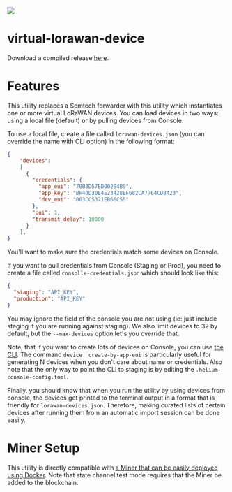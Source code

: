 [![](https://travis-ci.com/helium/virtual-lorawan-device.svg?token=35YrBmyVB8LNrXzjrRop&branch=master)](https://travis-ci.com/helium/virtual-lorawan-device)
# virtual-lorawan-device
Download a compiled release [here](https://github.com/helium/virtual-lorawan-device/releases).
# Features
This utility replaces a Semtech forwarder with this utility which instantiates
one or more virtual LoRaWAN devices. You can load devices in two ways: using
a local file (default) or by pulling devices from Console.

To use a local file, create a file called `lorawan-devices.json` (you can
override the name with CLI option) in the following format:
```json
{
    "devices":
    [
      {
        "credentials": {
          "app_eui": "70B3D57ED00294B9",
          "app_key": "BF40D30E4E23428EF682CA7764CDB423",
          "dev_eui": "003CC5371EB66C55"
        },
        "oui": 1,
        "transmit_delay": 10000
      }
    ],
}
```
You'll want to make sure the credentials match some devices on Console.

If you want to pull credentials from Console (Staging or Prod), you need
to create a file called `consolle-credentials.json` which should look like this:

```json
{
  "staging": "API_KEY",
  "production": "API_KEY"
}
```

You may ignore the field of the console you are not using (ie: just include staging
if you are running against staging). We also limit devices to 32 by default, but
the `--max-devices` option let's you override that.

Note, that if you want to create lots of devices on Console, you can use 
[the CLI](https://github.com/helium/helium-console-cli). The command `device 
create-by-app-eui` is particularly useful for generating N devices when you don't 
care about name or credentials. 
Also note that the only way to point the CLI to staging is by editing the 
`.helium-console-config.toml`.

Finally, you should know that when you run the utility by using devices from console,
the devices get printed to the terminal output in a format that is friendly for
`lorawan-devices.json`. Therefore, making curated lists of certain devices after
running them from an automatic import session can be done easily.

# Miner Setup
This utility is directly compatible with [a Miner that can be easily deployed using Docker](https://developer.helium.com/blockchain/run-your-own-miner). Note that state channel test mode requires that the Miner be added to the blockchain.

